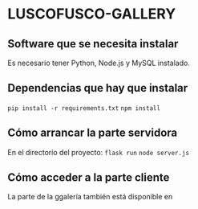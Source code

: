 # LUSCOFUSCO-GALLERY

## Software que se necesita instalar
Es necesario tener Python, Node.js y MySQL instalado. 

## Dependencias que hay que instalar
`pip install -r requirements.txt`
`npm install`

## Cómo arrancar la parte servidora
En el directorio del proyecto:
`flask run`
`node server.js`

## Cómo acceder a la parte cliente

La parte de la ggalería también está disponible en 
